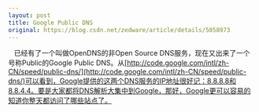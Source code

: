 ```yaml
---
layout: post
title: Google Public DNS
original: https://blog.csdn.net/zedware/article/details/5058973
---
```

   已经有了一个叫做OpenDNS的非Open Source DNS服务，现在又出来了一个号称Public的Google Public DNS。从[http://code.google.com/intl/zh-CN/speed/public-dns/](http://code.google.com/intl/zh-CN/speed/public-dns/)可以看到，Google提供的这两个DNS服务的IP地址很好记：8.8.8.8和8.8.4.4。要是大家都将DNS解析大集中到Google，那好，Google更可以容易的知道你整天都访问了哪些站点了。
